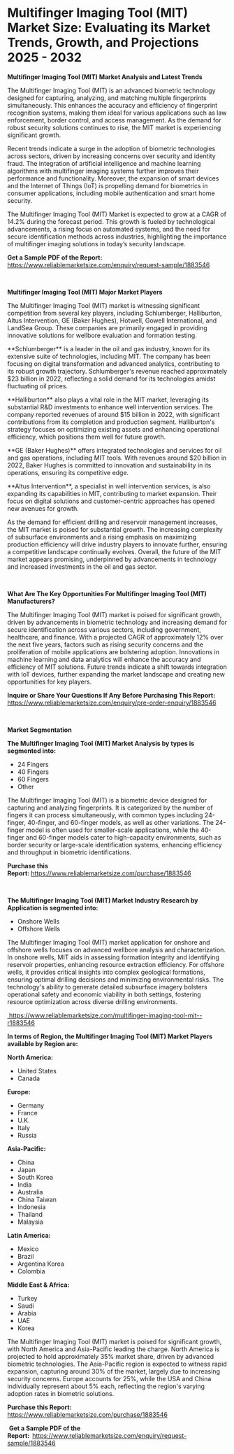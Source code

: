 <p><h1>Multifinger Imaging Tool (MIT) Market Size: Evaluating its Market Trends, Growth, and Projections 2025 - 2032</h1></p><p><strong>Multifinger Imaging Tool (MIT) Market Analysis and Latest Trends</strong></p>
<p><p>The Multifinger Imaging Tool (MIT) is an advanced biometric technology designed for capturing, analyzing, and matching multiple fingerprints simultaneously. This enhances the accuracy and efficiency of fingerprint recognition systems, making them ideal for various applications such as law enforcement, border control, and access management. As the demand for robust security solutions continues to rise, the MIT market is experiencing significant growth.</p><p>Recent trends indicate a surge in the adoption of biometric technologies across sectors, driven by increasing concerns over security and identity fraud. The integration of artificial intelligence and machine learning algorithms with multifinger imaging systems further improves their performance and functionality. Moreover, the expansion of smart devices and the Internet of Things (IoT) is propelling demand for biometrics in consumer applications, including mobile authentication and smart home security.</p><p>The Multifinger Imaging Tool (MIT) Market is expected to grow at a CAGR of 14.2% during the forecast period. This growth is fueled by technological advancements, a rising focus on automated systems, and the need for secure identification methods across industries, highlighting the importance of multifinger imaging solutions in today’s security landscape.</p></p>
<p><strong>Get a Sample PDF of the Report:&nbsp;</strong> <a href="https://www.reliablemarketsize.com/enquiry/request-sample/1883546?utm_campaign=3117&utm_medium=2&utm_source=Github&utm_content=ia&utm_term=12042025&utm_id=multifinger-imaging-tool-mit">https://www.reliablemarketsize.com/enquiry/request-sample/1883546</a></p>
<p>&nbsp;</p>
<p><strong>Multifinger Imaging Tool (MIT) Major Market Players</strong></p>
<p><p>The Multifinger Imaging Tool (MIT) market is witnessing significant competition from several key players, including Schlumberger, Halliburton, Altus Intervention, GE (Baker Hughes), Hotwell, Gowell International, and LandSea Group. These companies are primarily engaged in providing innovative solutions for wellbore evaluation and formation testing.</p><p>**Schlumberger** is a leader in the oil and gas industry, known for its extensive suite of technologies, including MIT. The company has been focusing on digital transformation and advanced analytics, contributing to its robust growth trajectory. Schlumberger's revenue reached approximately $23 billion in 2022, reflecting a solid demand for its technologies amidst fluctuating oil prices.</p><p>**Halliburton** also plays a vital role in the MIT market, leveraging its substantial R&D investments to enhance well intervention services. The company reported revenues of around $15 billion in 2022, with significant contributions from its completion and production segment. Halliburton's strategy focuses on optimizing existing assets and enhancing operational efficiency, which positions them well for future growth.</p><p>**GE (Baker Hughes)** offers integrated technologies and services for oil and gas operations, including MIT tools. With revenues around $20 billion in 2022, Baker Hughes is committed to innovation and sustainability in its operations, ensuring its competitive edge.</p><p>**Altus Intervention**, a specialist in well intervention services, is also expanding its capabilities in MIT, contributing to market expansion. Their focus on digital solutions and customer-centric approaches has opened new avenues for growth.</p><p>As the demand for efficient drilling and reservoir management increases, the MIT market is poised for substantial growth. The increasing complexity of subsurface environments and a rising emphasis on maximizing production efficiency will drive industry players to innovate further, ensuring a competitive landscape continually evolves. Overall, the future of the MIT market appears promising, underpinned by advancements in technology and increased investments in the oil and gas sector.</p></p>
<p>&nbsp;</p>
<p><strong>What Are The Key Opportunities For Multifinger Imaging Tool (MIT) Manufacturers?</strong></p>
<p><p>The Multifinger Imaging Tool (MIT) market is poised for significant growth, driven by advancements in biometric technology and increasing demand for secure identification across various sectors, including government, healthcare, and finance. With a projected CAGR of approximately 12% over the next five years, factors such as rising security concerns and the proliferation of mobile applications are bolstering adoption. Innovations in machine learning and data analytics will enhance the accuracy and efficiency of MIT solutions. Future trends indicate a shift towards integration with IoT devices, further expanding the market landscape and creating new opportunities for key players.</p></p>
<p><strong>Inquire or Share Your Questions If Any Before Purchasing This Report:</strong> <a href="https://www.reliablemarketsize.com/enquiry/pre-order-enquiry/1883546?utm_campaign=3117&utm_medium=2&utm_source=Github&utm_content=ia&utm_term=12042025&utm_id=multifinger-imaging-tool-mit">https://www.reliablemarketsize.com/enquiry/pre-order-enquiry/1883546</a></p>
<p>&nbsp;</p>
<p><strong>Market Segmentation</strong></p>
<p><strong>The Multifinger Imaging Tool (MIT) Market Analysis by types is segmented into:</strong></p>
<p><ul><li>24 Fingers</li><li>40 Fingers</li><li>60 Fingers</li><li>Other</li></ul></p>
<p><p>The Multifinger Imaging Tool (MIT) is a biometric device designed for capturing and analyzing fingerprints. It is categorized by the number of fingers it can process simultaneously, with common types including 24-finger, 40-finger, and 60-finger models, as well as other variations. The 24-finger model is often used for smaller-scale applications, while the 40-finger and 60-finger models cater to high-capacity environments, such as border security or large-scale identification systems, enhancing efficiency and throughput in biometric identifications.</p></p>
<p><strong>Purchase this Report:&nbsp;</strong><a href="https://www.reliablemarketsize.com/purchase/1883546?utm_campaign=3117&utm_medium=2&utm_source=Github&utm_content=ia&utm_term=12042025&utm_id=multifinger-imaging-tool-mit">https://www.reliablemarketsize.com/purchase/1883546</a></p>
<p>&nbsp;</p>
<p><strong>The Multifinger Imaging Tool (MIT) Market Industry Research by Application is segmented into:</strong></p>
<p><ul><li>Onshore Wells</li><li>Offshore Wells</li></ul></p>
<p><p>The Multifinger Imaging Tool (MIT) market application for onshore and offshore wells focuses on advanced wellbore analysis and characterization. In onshore wells, MIT aids in assessing formation integrity and identifying reservoir properties, enhancing resource extraction efficiency. For offshore wells, it provides critical insights into complex geological formations, ensuring optimal drilling decisions and minimizing environmental risks. The technology's ability to generate detailed subsurface imagery bolsters operational safety and economic viability in both settings, fostering resource optimization across diverse drilling environments.</p></p>
<p><a href="https://www.reliablemarketsize.com/multifinger-imaging-tool-mit--r1883546?utm_campaign=3117&utm_medium=2&utm_source=Github&utm_content=ia&utm_term=12042025&utm_id=multifinger-imaging-tool-mit">&nbsp;https://www.reliablemarketsize.com/multifinger-imaging-tool-mit--r1883546</a></p>
<p><strong>In terms of Region, the Multifinger Imaging Tool (MIT) Market Players available by Region are:</strong></p>
<p>
    <p> <strong> North America: </strong>
        <ul>
            <li>United States</li>
            <li>Canada</li>
        </ul>
        </p> 
    <p> <strong> Europe: </strong>
        <ul>
            <li>Germany</li>
            <li>France</li>
            <li>U.K.</li>
            <li>Italy</li>
            <li>Russia</li>
        </ul>
        </p> 
    <p> <strong> Asia-Pacific: </strong>
        <ul>
            <li>China</li>
            <li>Japan</li>
            <li>South Korea</li>
            <li>India</li>
            <li>Australia</li>
            <li>China Taiwan</li>
            <li>Indonesia</li>
            <li>Thailand</li>
            <li>Malaysia</li>
        </ul>
        </p> 
    <p> <strong> Latin America: </strong>
        <ul>
            <li>Mexico</li>
            <li>Brazil</li>
            <li>Argentina Korea</li>
            <li>Colombia</li>
        </ul>
        </p> 
    <p> <strong> Middle East & Africa: </strong>
        <ul>
            <li>Turkey</li>
            <li>Saudi</li>
            <li>Arabia</li>
            <li>UAE</li>
            <li>Korea</li>
        </ul>
    </p>
    </p>
<p><p>The Multifinger Imaging Tool (MIT) market is poised for significant growth, with North America and Asia-Pacific leading the charge. North America is projected to hold approximately 35% market share, driven by advanced biometric technologies. The Asia-Pacific region is expected to witness rapid expansion, capturing around 30% of the market, largely due to increasing security concerns. Europe accounts for 25%, while the USA and China individually represent about 5% each, reflecting the region's varying adoption rates in biometric solutions.</p></p>
<p><strong>Purchase this Report: </strong><a href="https://www.reliablemarketsize.com/purchase/1883546?utm_campaign=3117&utm_medium=2&utm_source=Github&utm_content=ia&utm_term=12042025&utm_id=multifinger-imaging-tool-mit">https://www.reliablemarketsize.com/purchase/1883546</a></p>
<p>&nbsp;<strong>Get a Sample PDF of the Report:&nbsp;&nbsp;</strong><a href="https://www.reliablemarketsize.com/enquiry/request-sample/1883546?utm_campaign=3117&utm_medium=2&utm_source=Github&utm_content=ia&utm_term=12042025&utm_id=multifinger-imaging-tool-mit">https://www.reliablemarketsize.com/enquiry/request-sample/1883546</a></p>
<p><strong></strong></p>
<p><p></p><p></p><p></p></p>